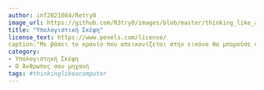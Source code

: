 ```yaml
---
author: inf2021084/Retry0
image_url: https://github.com/R3try0/images/blob/master/thinking_like_a_computer.png
title: "Υπολογιστική Σκέψη"
license_text: https://www.pexels.com/license/
caption:"Με βάσει το κρανίο που απεικονίζεται στην εικόνα θα μπορούσε να περιγράψει κάποιος ότι αντιπροσωπεύει ακριβός το γεγονός ότι η άνθρωποι  χωρίς να το καταλαβαίνουμε διαθέτουμε αλγοριθμική σκέψη και την χρησιμοποιούμε καθημερινός. "
category:
- Υπολογιστηκή Σκέψη
- Ο Άνθρωπος σαν μηχανή
tags: #thinkinglikeacomputer
---
```

